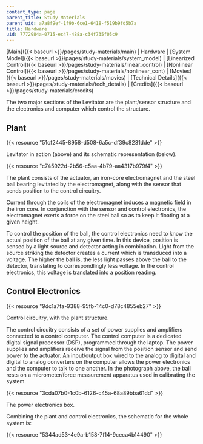 ```yaml
---
content_type: page
parent_title: Study Materials
parent_uid: a7a8f9ef-1f9b-6ce1-6418-f519b9fd5b7a
title: Hardware
uid: 7772984a-0715-ec47-488a-c34f735f05c9
---
```


[Main]({{< baseurl >}}/pages/study-materials/main) | Hardware | [System Model]({{< baseurl >}}/pages/study-materials/system_model) | [Linearized Control]({{< baseurl >}}/pages/study-materials/linear_control) | [Nonlinear Control]({{< baseurl >}}/pages/study-materials/nonlinear_cont) | [Movies]({{< baseurl >}}/pages/study-materials/movies) | [Technical Details]({{< baseurl >}}/pages/study-materials/tech_details) | [Credits]({{< baseurl >}}/pages/study-materials/credits)

The two major sections of the Levitator are the plant/sensor structure and the electronics and computer which control the structure.

Plant
-----

{{< resource "51cf2445-8958-d508-6a5c-df39c8231dde" >}}

Levitator in action (above) and its schematic representation (below).

{{< resource "c745922d-2b56-c5aa-4b79-aa4317b979f4" >}}

The plant consists of the actuator, an iron-core electromagnet and the steel ball bearing levitated by the electromagnet, along with the sensor that sends position to the control circuitry.

Current through the coils of the electromagnet induces a magnetic field in the iron core. In conjunction with the sensor and control electronics, the electromagnet exerts a force on the steel ball so as to keep it floating at a given height.

To control the position of the ball, the control electronics need to know the actual position of the ball at any given time. In this device, position is sensed by a light source and detector acting in combination. Light from the source striking the detector creates a current which is transduced into a voltage. The higher the ball is, the less light passes above the ball to the detector, translating to correspondlingly less voltage. In the control electronics, this voltage is translated into a position reading.

Control Electronics
-------------------

{{< resource "9dc1a7fa-9388-95fb-14c0-d78c4855eb27" >}}

Control circuitry, with the plant structure.

The control circuitry consists of a set of power supplies and amplifiers connected to a control computer. The control computer is a dedicated digital signal processor (DSP), programmed through the laptop. The power supplies and amplifiers receive the signal from the position sensor and send power to the actuator. An input/output box wired to the analog to digital and digital to analog converters on the computer allows the power electronics and the computer to talk to one another. In the photograph above, the ball rests on a micrometer/force measurement apparatus used in calibrating the system.

{{< resource "3cda07b0-1c0b-6126-c45a-68a89bba61dd" >}}

The power electronics box.

Combining the plant and control electronics, the schematic for the whole system is:

{{< resource "5344ad53-4e9a-b158-7f14-9ceca4b14490" >}}